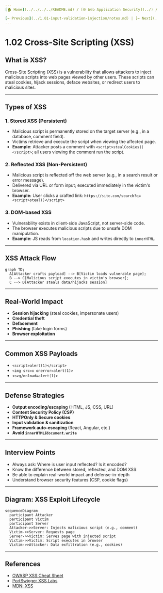 ```yaml
---
[🏠 Home](../../../../README.md) / [🌐 Web Application Security](../) / [🔎 Cross-Site Scripting](./notes.md)

[⬅️ Previous](../1.01-input-validation-injection/notes.md) | [➡️ Next](../1.03-authentication-session/notes.md)
---
```


# 1.02 Cross-Site Scripting (XSS)

## What is XSS?
Cross-Site Scripting (XSS) is a vulnerability that allows attackers to inject malicious scripts into web pages viewed by other users. These scripts can steal cookies, hijack sessions, deface websites, or redirect users to malicious sites.

---

## Types of XSS

### 1. **Stored XSS (Persistent)**
- Malicious script is permanently stored on the target server (e.g., in a database, comment field).
- Victims retrieve and execute the script when viewing the affected page.
- **Example:** Attacker posts a comment with `<script>stealCookies()</script>`; all users viewing the comment run the script.

### 2. **Reflected XSS (Non-Persistent)**
- Malicious script is reflected off the web server (e.g., in a search result or error message).
- Delivered via URL or form input; executed immediately in the victim's browser.
- **Example:** User clicks a crafted link: `https://site.com/search?q=<script>steal()</script>`

### 3. **DOM-based XSS**
- Vulnerability exists in client-side JavaScript, not server-side code.
- The browser executes malicious scripts due to unsafe DOM manipulation.
- **Example:** JS reads from `location.hash` and writes directly to `innerHTML`.

---

## XSS Attack Flow
```mermaid
graph TD;
  A[Attacker crafts payload] --> B[Victim loads vulnerable page];
  B --> C[Malicious script executes in victim's browser];
  C --> D[Attacker steals data/hijacks session]
```

---

## Real-World Impact
- **Session hijacking** (steal cookies, impersonate users)
- **Credential theft**
- **Defacement**
- **Phishing** (fake login forms)
- **Browser exploitation**

---

## Common XSS Payloads
- `<script>alert(1)</script>`
- `<img src=x onerror=alert(1)>`
- `<svg/onload=alert(1)>`

---

## Defense Strategies
- **Output encoding/escaping** (HTML, JS, CSS, URL)
- **Content Security Policy (CSP)**
- **HTTPOnly & Secure cookies**
- **Input validation & sanitization**
- **Framework auto-escaping** (React, Angular, etc.)
- **Avoid `innerHTML`/`document.write`**

---

## Interview Points
- Always ask: Where is user input reflected? Is it encoded?
- Know the difference between stored, reflected, and DOM XSS
- Be able to explain real-world impact and defense-in-depth
- Understand browser security features (CSP, cookie flags)

---

## Diagram: XSS Exploit Lifecycle
```mermaid
sequenceDiagram
  participant Attacker
  participant Victim
  participant Server
  Attacker->>Server: Injects malicious script (e.g., comment)
  Victim->>Server: Requests page
  Server->>Victim: Serves page with injected script
  Victim->>Victim: Script executes in browser
  Victim->>Attacker: Data exfiltration (e.g., cookies)
```

---

## References
- [OWASP XSS Cheat Sheet](https://cheatsheetseries.owasp.org/cheatsheets/Cross_Site_Scripting_Prevention_Cheat_Sheet.html)
- [PortSwigger XSS Labs](https://portswigger.net/web-security/cross-site-scripting)
- [MDN: XSS](https://developer.mozilla.org/en-US/docs/Glossary/Cross-site_scripting)
